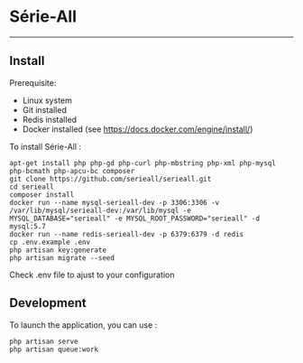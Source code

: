 # Série-All
-----------

## Install

Prerequisite: 
- Linux system
- Git installed
- Redis installed 
- Docker installed (see https://docs.docker.com/engine/install/)


To install Série-All : 

```
apt-get install php php-gd php-curl php-mbstring php-xml php-mysql php-bcmath php-apcu-bc composer
git clone https://github.com/serieall/serieall.git
cd serieall
composer install
docker run --name mysql-serieall-dev -p 3306:3306 -v /var/lib/mysql/serieall-dev:/var/lib/mysql -e MYSQL_DATABASE="serieall" -e MYSQL_ROOT_PASSWORD="serieall" -d mysql:5.7
docker run --name redis-serieall-dev -p 6379:6379 -d redis
cp .env.example .env
php artisan key:generate
php artisan migrate --seed
```

Check .env file to ajust to your configuration

## Development

To launch the application, you can use : 
```
php artisan serve
php artisan queue:work
```

